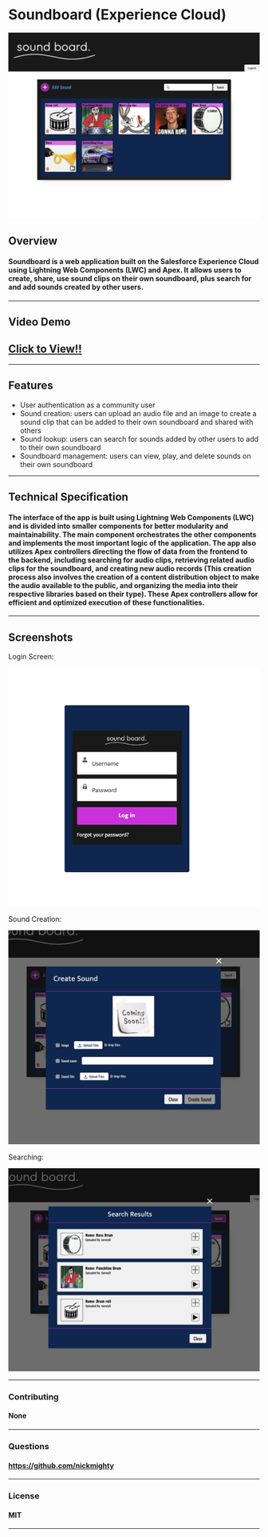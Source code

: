 # Soundboard (Experience Cloud)

![mainpage](assets/Screen%20Shot%202023-05-14%20at%208.25.10%20PM.png)

## Overview


#### Soundboard is a web application built on the Salesforce Experience Cloud using Lightning Web Components (LWC) and Apex. It allows users to create, share, use sound clips on their own soundboard, plus search for and add sounds created by other users. 

---

## Video Demo

## [**Click to View!!**](https://res.cloudinary.com/dv1oijudu/video/upload/v1684119178/soundboard_we5eq5.mov)


---

## Features

* User authentication as a community user
* Sound creation: users can upload an audio file and an image to create a sound clip that can be added to their own soundboard and shared with others
* Sound lookup: users can search for sounds added by other users to add to their own soundboard
* Soundboard management: users can view, play, and delete sounds on their own soundboard


---

## Technical Specification

#### The interface of the app is built using Lightning Web Components (LWC) and is divided into smaller components for better modularity and maintainability. The main component orchestrates the other components and implements the most important logic of the application. The app also utilizes Apex controllers directing the flow of data from the frontend to the backend, including searching for audio clips, retrieving related audio clips for the soundboard, and creating new audio records (This creation process also involves the creation of a content distribution object to make the audio available to the public, and organizing the media into their respective libraries based on their type). These Apex controllers allow for efficient and optimized execution of these functionalities.

---

## Screenshots

Login Screen:

![Login Screen](assets/Screen%20Shot%202023-05-14%20at%209.07.29%20PM.png)

Sound Creation:

![Sound Creation](assets/Screen%20Shot%202023-05-14%20at%208.19.29%20PM.png)

Searching:

![Searching](assets/Screen%20Shot%202023-05-14%20at%208.19.21%20PM.png)

---

### Contributing

#### None

---

### Questions

#### https://github.com/nickmighty

---

### License 

#### MIT

---

